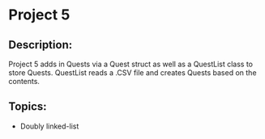 # Project 5

## Description:

Project 5 adds in Quests via a Quest struct as well as a QuestList class to store Quests. QuestList reads a .CSV file and creates Quests based on the contents.

## Topics:
- Doubly linked-list
